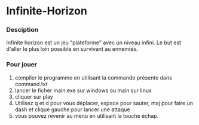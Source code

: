 # Infinite-Horizon

### Desciption
Infinite horizon est un jeu "plateforme" avec un niveau infini. Le but est d'aller le plus loin possible en survivant au ennemies.

### Pour jouer

1) compiler le programme en utilisant la commande présente dans command.txt
2) lancer le ficher main.exe sur windows ou main sur linux
3) cliquer sur play
4) Utilisez q et d pour vous déplacer, espace pour sauter, maj pour faire un dash et clique gauche pour lancer une attaque
5) vous pouvez revenir au menu en utilisant la touche échap.


